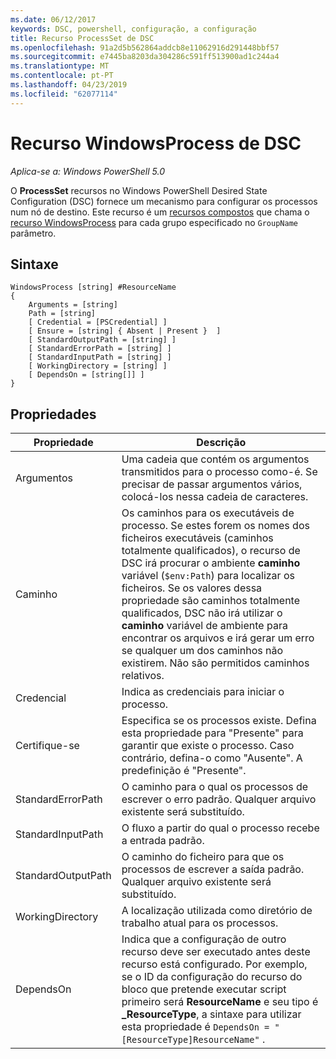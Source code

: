 ```yaml
---
ms.date: 06/12/2017
keywords: DSC, powershell, configuração, a configuração
title: Recurso ProcessSet de DSC
ms.openlocfilehash: 91a2d5b562864addcb8e11062916d291448bbf57
ms.sourcegitcommit: e7445ba8203da304286c591ff513900ad1c244a4
ms.translationtype: MT
ms.contentlocale: pt-PT
ms.lasthandoff: 04/23/2019
ms.locfileid: "62077114"
---
```

# <a name="dsc-windowsprocess-resource"></a>Recurso WindowsProcess de DSC

_Aplica-se a: Windows PowerShell 5.0_

O **ProcessSet** recursos no Windows PowerShell Desired State Configuration (DSC) fornece um mecanismo para configurar os processos num nó de destino. Este recurso é um [recursos compostos](../../../resources/authoringResourceComposite.md) que chama o [recurso WindowsProcess](windowsProcessResource.md) para cada grupo especificado no `GroupName` parâmetro.

## <a name="syntax"></a>Sintaxe

```
WindowsProcess [string] #ResourceName
{
    Arguments = [string]
    Path = [string]
    [ Credential = [PSCredential] ]
    [ Ensure = [string] { Absent | Present }  ]
    [ StandardOutputPath = [string] ]
    [ StandardErrorPath = [string] ]
    [ StandardInputPath = [string] ]
    [ WorkingDirectory = [string] ]
    [ DependsOn = [string[]] ]
}
```

## <a name="properties"></a>Propriedades

| Propriedade | Descrição |
| --- | --- |
| Argumentos| Uma cadeia que contém os argumentos transmitidos para o processo como-é. Se precisar de passar argumentos vários, colocá-los nessa cadeia de caracteres.|
| Caminho| Os caminhos para os executáveis de processo. Se estes forem os nomes dos ficheiros executáveis (caminhos totalmente qualificados), o recurso de DSC irá procurar o ambiente **caminho** variável (`$env:Path`) para localizar os ficheiros. Se os valores dessa propriedade são caminhos totalmente qualificados, DSC não irá utilizar o **caminho** variável de ambiente para encontrar os arquivos e irá gerar um erro se qualquer um dos caminhos não existirem. Não são permitidos caminhos relativos.|
| Credencial| Indica as credenciais para iniciar o processo.|
| Certifique-se| Especifica se os processos existe. Defina esta propriedade para "Presente" para garantir que existe o processo. Caso contrário, defina-o como "Ausente". A predefinição é "Presente".|
| StandardErrorPath| O caminho para o qual os processos de escrever o erro padrão. Qualquer arquivo existente será substituído.|
| StandardInputPath| O fluxo a partir do qual o processo recebe a entrada padrão.|
| StandardOutputPath| O caminho do ficheiro para que os processos de escrever a saída padrão. Qualquer arquivo existente será substituído.|
| WorkingDirectory| A localização utilizada como diretório de trabalho atual para os processos.|
| DependsOn | Indica que a configuração de outro recurso deve ser executado antes deste recurso está configurado. Por exemplo, se o ID da configuração do recurso do bloco que pretende executar script primeiro será **ResourceName** e seu tipo é **_ResourceType**, a sintaxe para utilizar esta propriedade é `DependsOn = "[ResourceType]ResourceName"` .|
